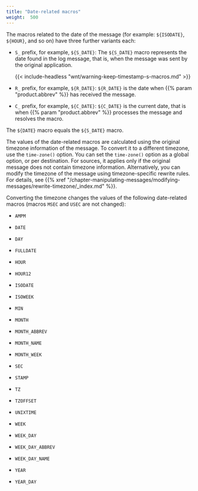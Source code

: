 ```yaml
---
title: "Date-related macros"
weight:  500
---
```

<!-- DISCLAIMER: This file is based on the syslog-ng Open Source Edition documentation https://github.com/balabit/syslog-ng-ose-guides/commit/2f4a52ee61d1ea9ad27cb4f3168b95408fddfdf2 and is used under the terms of The syslog-ng Open Source Edition Documentation License. The file has been modified by Axoflow. -->

The macros related to the date of the message (for example: `${ISODATE}`, `${HOUR}`, and so on) have three further variants each:

  - `S_` prefix, for example, `${S_DATE}`: The `${S_DATE}` macro represents the date found in the log message, that is, when the message was sent by the original application.
    
    {{< include-headless "wnt/warning-keep-timestamp-s-macros.md" >}}

  - `R_` prefix, for example, `${R_DATE}`: `${R_DATE}` is the date when {{% param "product.abbrev" %}} has received the message.

  - `C_` prefix, for example, `${C_DATE}`: `${C_DATE}` is the current date, that is when {{% param "product.abbrev" %}} processes the message and resolves the macro.

The `${DATE}` macro equals the `${S_DATE}` macro.

The values of the date-related macros are calculated using the original timezone information of the message. To convert it to a different timezone, use the `time-zone()` option. You can set the `time-zone()` option as a global option, or per destination. For sources, it applies only if the original message does not contain timezone information. Alternatively, you can modify the timezone of the message using timezone-specific rewrite rules. For details, see {{% xref "/chapter-manipulating-messages/modifying-messages/rewrite-timezone/_index.md" %}}.

Converting the timezone changes the values of the following date-related macros (macros `MSEC` and `USEC` are not changed):

  - `AMPM`

  - `DATE`

  - `DAY`

  - `FULLDATE`

  - `HOUR`

  - `HOUR12`

  - `ISODATE`

  - `ISOWEEK`

  - `MIN`

  - `MONTH`

  - `MONTH_ABBREV`

  - `MONTH_NAME`

  - `MONTH_WEEK`

  - `SEC`

  - `STAMP`

  - `TZ`

  - `TZOFFSET`

  - `UNIXTIME`

  - `WEEK`

  - `WEEK_DAY`

  - `WEEK_DAY_ABBREV`

  - `WEEK_DAY_NAME`

  - `YEAR`

  - `YEAR_DAY`
